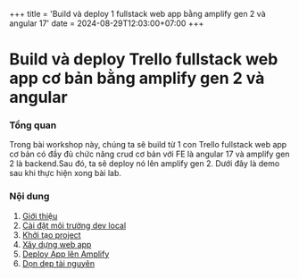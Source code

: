 +++
title = 'Build và deploy 1 fullstack web app bằng amplify gen 2 và angular 17'
date = 2024-08-29T12:03:00+07:00
+++

# Build và deploy Trello fullstack web app cơ bản bằng amplify gen 2 và angular 
### Tổng quan

Trong bài workshop này, chúng ta sẽ build từ 1 con Trello fullstack web app cơ bản có đầy đủ chức năng crud cơ bản với FE là angular 17 và amplify gen 2 là backend.Sau đó, ta sẽ deploy nó lên amplify gen 2. Dưới đây là demo sau khi thực hiện xong bài lab.
 <!-- {{< youtube id="7Re9lXNVakE" >}} -->

### Nội dung
1. [Giới thiệu](1-introduction)
2. [Cài đặt môi trường dev local](2-set-up-develop-environment)
3. [Khởi tạo project](3-set-up-project)
4. [Xây dựng web app](4-build-app)
5. [Deploy App lên Amplify](5-deploy-amplify)
6. [Dọn dẹp tài nguyên](6-clean-resource)
